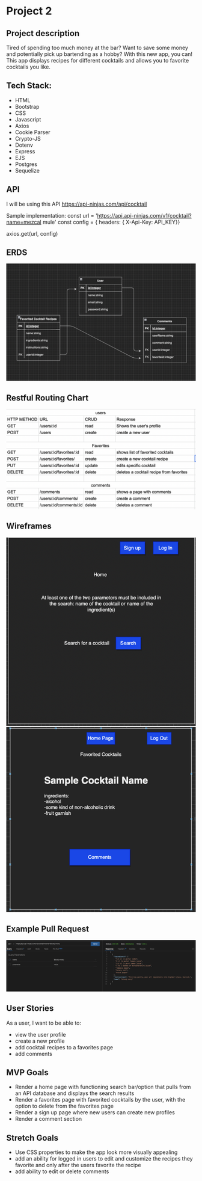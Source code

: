 # Project 2


## Project description 
Tired of spending too much money at the bar? Want to save some money and potentially pick up bartending as a hobby? With this new app, you can! This app displays recipes for different cocktails and allows you to favorite cocktails you like. 

## Tech Stack:
* HTML
* Bootstrap
* CSS
* Javascript
* Axios
* Cookie Parser
* Crypto-JS
* Dotenv
* Express
* EJS
* Postgres
* Sequelize

## API 
I will be using this API https://api-ninjas.com/api/cocktail 

Sample implementation:
const url = 'https://api.api-ninjas.com/v1/cocktail?name=mezcal mule'
const config = { headers: { X-Api-Key: API_KEY}}

axios.get(url, config)

## ERDS
<img src='./imgs/ERD.png'>

## Restful Routing Chart
<img src='./imgs/restfulroutes.png'>

## Wireframes
<img src='./imgs/Home-page.png'>
<img src='./imgs/favorites.png'>

## Example Pull Request 
<img src='./imgs/example-pull.png'>

## User Stories
As a user, I want to be able to:
* view the user profile
* create a new profile
* add cocktail recipes to a favorites page
* add comments 


## MVP Goals
* Render a home page with functioning search bar/option that pulls from an API database and displays the search results 
* Render a favorites page with favorited cocktails by the user, with the option to delete from the favorites page
* Render a sign up page where new users can create new profiles
* Render a comment section 

## Stretch Goals
* Use CSS properties to make the app look more visually appealing 
* add an ability for logged in users to edit and customize the recipes they favorite and only after the users favorite the recipe
* add ability to edit or delete comments 

